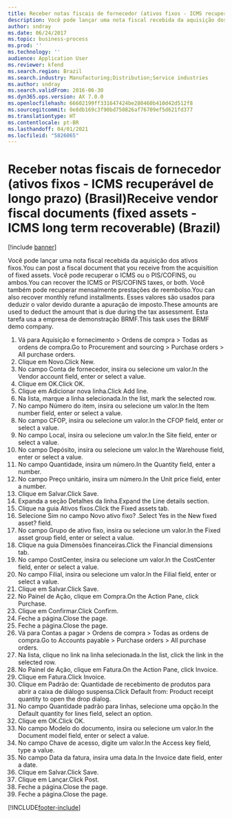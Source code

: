 ```yaml
---
title: Receber notas fiscais de fornecedor (ativos fixos - ICMS recuperável de longo prazo) (Brasil)
description: Você pode lançar uma nota fiscal recebida da aquisição dos ativos fixos.
author: sndray
ms.date: 06/24/2017
ms.topic: business-process
ms.prod: ''
ms.technology: ''
audience: Application User
ms.reviewer: kfend
ms.search.region: Brazil
ms.search.industry: Manufacturing;Distribution;Service industries
ms.author: sndray
ms.search.validFrom: 2016-06-30
ms.dyn365.ops.version: AX 7.0.0
ms.openlocfilehash: 66602199ff331647424be280460b410d42d512f8
ms.sourcegitcommit: 0e8db169c3f90bd750826af76709ef5d621fd377
ms.translationtype: HT
ms.contentlocale: pt-BR
ms.lasthandoff: 04/01/2021
ms.locfileid: "5826065"
---
```

# <a name="receive-vendor-fiscal-documents-fixed-assets---icms-long-term-recoverable-brazil"></a><span data-ttu-id="b9cb0-103">Receber notas fiscais de fornecedor (ativos fixos - ICMS recuperável de longo prazo) (Brasil)</span><span class="sxs-lookup"><span data-stu-id="b9cb0-103">Receive vendor fiscal documents (fixed assets - ICMS long term recoverable) (Brazil)</span></span>

[!include [banner](../../includes/banner.md)]

<span data-ttu-id="b9cb0-104">Você pode lançar uma nota fiscal recebida da aquisição dos ativos fixos.</span><span class="sxs-lookup"><span data-stu-id="b9cb0-104">You can post a fiscal document that you receive from the acquisition of fixed assets.</span></span> <span data-ttu-id="b9cb0-105">Você pode recuperar o ICMS ou o PIS/COFINS, ou ambos.</span><span class="sxs-lookup"><span data-stu-id="b9cb0-105">You can recover the ICMS or PIS/COFINS taxes, or both.</span></span> <span data-ttu-id="b9cb0-106">Você também pode recuperar mensalmente prestações de reembolso.</span><span class="sxs-lookup"><span data-stu-id="b9cb0-106">You can also recover monthly refund installments.</span></span> <span data-ttu-id="b9cb0-107">Esses valores são usados para deduzir o valor devido durante a apuração de imposto.</span><span class="sxs-lookup"><span data-stu-id="b9cb0-107">These amounts are used to deduct the amount that is due during the tax assessment.</span></span> <span data-ttu-id="b9cb0-108">Esta tarefa usa a empresa de demonstração BRMF.</span><span class="sxs-lookup"><span data-stu-id="b9cb0-108">This task uses the BRMF demo company.</span></span>

1. <span data-ttu-id="b9cb0-109">Vá para Aquisição e fornecimento > Ordens de compra > Todas as ordens de compra.</span><span class="sxs-lookup"><span data-stu-id="b9cb0-109">Go to Procurement and sourcing > Purchase orders > All purchase orders.</span></span>
2. <span data-ttu-id="b9cb0-110">Clique em Novo.</span><span class="sxs-lookup"><span data-stu-id="b9cb0-110">Click New.</span></span>
3. <span data-ttu-id="b9cb0-111">No campo Conta de fornecedor, insira ou selecione um valor.</span><span class="sxs-lookup"><span data-stu-id="b9cb0-111">In the Vendor account field, enter or select a value.</span></span>
4. <span data-ttu-id="b9cb0-112">Clique em OK.</span><span class="sxs-lookup"><span data-stu-id="b9cb0-112">Click OK.</span></span>
5. <span data-ttu-id="b9cb0-113">Clique em Adicionar nova linha.</span><span class="sxs-lookup"><span data-stu-id="b9cb0-113">Click Add line.</span></span>
6. <span data-ttu-id="b9cb0-114">Na lista, marque a linha selecionada.</span><span class="sxs-lookup"><span data-stu-id="b9cb0-114">In the list, mark the selected row.</span></span>
7. <span data-ttu-id="b9cb0-115">No campo Número do item, insira ou selecione um valor.</span><span class="sxs-lookup"><span data-stu-id="b9cb0-115">In the Item number field, enter or select a value.</span></span>
8. <span data-ttu-id="b9cb0-116">No campo CFOP, insira ou selecione um valor.</span><span class="sxs-lookup"><span data-stu-id="b9cb0-116">In the CFOP field, enter or select a value.</span></span>
9. <span data-ttu-id="b9cb0-117">No campo Local, insira ou selecione um valor.</span><span class="sxs-lookup"><span data-stu-id="b9cb0-117">In the Site field, enter or select a value.</span></span>
10. <span data-ttu-id="b9cb0-118">No campo Depósito, insira ou selecione um valor.</span><span class="sxs-lookup"><span data-stu-id="b9cb0-118">In the Warehouse field, enter or select a value.</span></span>
11. <span data-ttu-id="b9cb0-119">No campo Quantidade, insira um número.</span><span class="sxs-lookup"><span data-stu-id="b9cb0-119">In the Quantity field, enter a number.</span></span>
12. <span data-ttu-id="b9cb0-120">No campo Preço unitário, insira um número.</span><span class="sxs-lookup"><span data-stu-id="b9cb0-120">In the Unit price field, enter a number.</span></span>
13. <span data-ttu-id="b9cb0-121">Clique em Salvar.</span><span class="sxs-lookup"><span data-stu-id="b9cb0-121">Click Save.</span></span>
14. <span data-ttu-id="b9cb0-122">Expanda a seção Detalhes da linha.</span><span class="sxs-lookup"><span data-stu-id="b9cb0-122">Expand the Line details section.</span></span>
15. <span data-ttu-id="b9cb0-123">Clique na guia Ativos fixos.</span><span class="sxs-lookup"><span data-stu-id="b9cb0-123">Click the Fixed assets tab.</span></span>
16. <span data-ttu-id="b9cb0-124">Selecione Sim no campo Novo ativo fixo? .</span><span class="sxs-lookup"><span data-stu-id="b9cb0-124">Select Yes in the New fixed asset? field.</span></span>
17. <span data-ttu-id="b9cb0-125">No campo Grupo de ativo fixo, insira ou selecione um valor.</span><span class="sxs-lookup"><span data-stu-id="b9cb0-125">In the Fixed asset group field, enter or select a value.</span></span>
18. <span data-ttu-id="b9cb0-126">Clique na guia Dimensões financeiras.</span><span class="sxs-lookup"><span data-stu-id="b9cb0-126">Click the Financial dimensions tab.</span></span>
19. <span data-ttu-id="b9cb0-127">No campo CostCenter, insira ou selecione um valor.</span><span class="sxs-lookup"><span data-stu-id="b9cb0-127">In the CostCenter field, enter or select a value.</span></span>
20. <span data-ttu-id="b9cb0-128">No campo Filial, insira ou selecione um valor.</span><span class="sxs-lookup"><span data-stu-id="b9cb0-128">In the Filial field, enter or select a value.</span></span>
21. <span data-ttu-id="b9cb0-129">Clique em Salvar.</span><span class="sxs-lookup"><span data-stu-id="b9cb0-129">Click Save.</span></span>
22. <span data-ttu-id="b9cb0-130">No Painel de Ação, clique em Compra.</span><span class="sxs-lookup"><span data-stu-id="b9cb0-130">On the Action Pane, click Purchase.</span></span>
23. <span data-ttu-id="b9cb0-131">Clique em Confirmar.</span><span class="sxs-lookup"><span data-stu-id="b9cb0-131">Click Confirm.</span></span>
24. <span data-ttu-id="b9cb0-132">Feche a página.</span><span class="sxs-lookup"><span data-stu-id="b9cb0-132">Close the page.</span></span>
25. <span data-ttu-id="b9cb0-133">Feche a página.</span><span class="sxs-lookup"><span data-stu-id="b9cb0-133">Close the page.</span></span>
26. <span data-ttu-id="b9cb0-134">Vá para Contas a pagar > Ordens de compra > Todas as ordens de compra.</span><span class="sxs-lookup"><span data-stu-id="b9cb0-134">Go to Accounts payable > Purchase orders > All purchase orders.</span></span>
27. <span data-ttu-id="b9cb0-135">Na lista, clique no link na linha selecionada.</span><span class="sxs-lookup"><span data-stu-id="b9cb0-135">In the list, click the link in the selected row.</span></span>
28. <span data-ttu-id="b9cb0-136">No Painel de Ação, clique em Fatura.</span><span class="sxs-lookup"><span data-stu-id="b9cb0-136">On the Action Pane, click Invoice.</span></span>
29. <span data-ttu-id="b9cb0-137">Clique em Fatura.</span><span class="sxs-lookup"><span data-stu-id="b9cb0-137">Click Invoice.</span></span>
30. <span data-ttu-id="b9cb0-138">Clique em Padrão de: Quantidade de recebimento de produtos para abrir a caixa de diálogo suspensa.</span><span class="sxs-lookup"><span data-stu-id="b9cb0-138">Click Default from: Product receipt quantity to open the drop dialog.</span></span>
31. <span data-ttu-id="b9cb0-139">No campo Quantidade padrão para linhas, selecione uma opção.</span><span class="sxs-lookup"><span data-stu-id="b9cb0-139">In the Default quantity for lines field, select an option.</span></span>
32. <span data-ttu-id="b9cb0-140">Clique em OK.</span><span class="sxs-lookup"><span data-stu-id="b9cb0-140">Click OK.</span></span>
33. <span data-ttu-id="b9cb0-141">No campo Modelo do documento, insira ou selecione um valor.</span><span class="sxs-lookup"><span data-stu-id="b9cb0-141">In the Document model field, enter or select a value.</span></span>
34. <span data-ttu-id="b9cb0-142">No campo Chave de acesso, digite um valor.</span><span class="sxs-lookup"><span data-stu-id="b9cb0-142">In the Access key field, type a value.</span></span>
35. <span data-ttu-id="b9cb0-143">No campo Data da fatura, insira uma data.</span><span class="sxs-lookup"><span data-stu-id="b9cb0-143">In the Invoice date field, enter a date.</span></span>
36. <span data-ttu-id="b9cb0-144">Clique em Salvar.</span><span class="sxs-lookup"><span data-stu-id="b9cb0-144">Click Save.</span></span>
37. <span data-ttu-id="b9cb0-145">Clique em Lançar.</span><span class="sxs-lookup"><span data-stu-id="b9cb0-145">Click Post.</span></span>
38. <span data-ttu-id="b9cb0-146">Feche a página.</span><span class="sxs-lookup"><span data-stu-id="b9cb0-146">Close the page.</span></span>
39. <span data-ttu-id="b9cb0-147">Feche a página.</span><span class="sxs-lookup"><span data-stu-id="b9cb0-147">Close the page.</span></span>



[!INCLUDE[footer-include](../../../includes/footer-banner.md)]